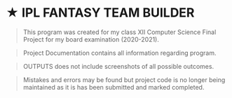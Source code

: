 # ★ IPL FANTASY TEAM BUILDER

  > This program was created for my class XII Computer Science Final Project for my board examination (2020-2021).

  > Project Documentation contains all information regarding program.

  > OUTPUTS does not include screenshots of all possible outcomes.
  
  > Mistakes and errors may be found but project code is no longer being maintained as it is has been submitted and marked completed.
  
